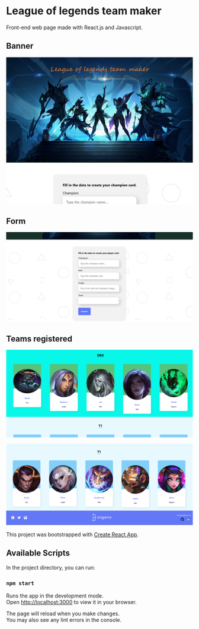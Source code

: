 # League of legends team maker

Front-end web page made with React.js and Javascript.

## Banner
![Banner](/Docs/Images/frontbanner.png "Banner")

## Form
![Form](/Docs/Images/form.png "Form")

## Teams registered
![DRX](/Docs/Images/drx.png "DRX")

![T1](/Docs/Images/t1.png "T1")

This project was bootstrapped with [Create React App](https://github.com/facebook/create-react-app).

## Available Scripts

In the project directory, you can run:

### `npm start`

Runs the app in the development mode.\
Open [http://localhost:3000](http://localhost:3000) to view it in your browser.

The page will reload when you make changes.\
You may also see any lint errors in the console.
